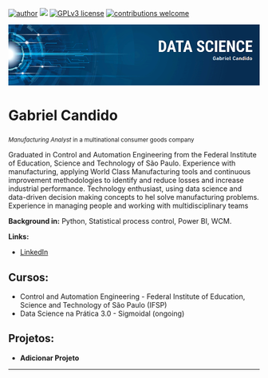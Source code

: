 [![author](https://img.shields.io/badge/author-GabrielCandido97-red.svg)](https://www.linkedin.com/in/gabriel-teles-candido-70b281118) [![](https://img.shields.io/badge/python-3.7+-blue.svg)](https://www.python.org/downloads/release/python-365/) [![GPLv3 license](https://img.shields.io/badge/License-GPLv3-blue.svg)](http://perso.crans.org/besson/LICENSE.html) [![contributions welcome](https://img.shields.io/badge/contributions-welcome-brightgreen.svg?style=flat)](https://github.com/GabrielCandido97)

<p align="center">
  <img src="banner.png">
</p>

# Gabriel Candido
<sub>*Manufacturing Analyst* in a multinational consumer goods company</sub>

Graduated in Control and Automation Engineering from the Federal Institute of Education, Science and Technology of São Paulo. Experience with manufacturing, applying World Class Manufacturing tools and continuous improvement methodologies to identify and reduce losses and increase industrial performance. Technology enthusiast, using data science and data-driven decision making concepts to hel solve manufacturing problems. Experience in managing people and working with multidisciplinary teams

**Background in:** Python, Statistical process control, Power BI, WCM.

**Links:**
* [LinkedIn](https://www.linkedin.com/in/gabriel-teles-candido-70b281118)

## Cursos:

* Control and Automation Engineering - Federal Institute of Education, Science and Technology of São Paulo (IFSP)
* Data Science na Prática 3.0 - Sigmoidal (ongoing)


## Projetos:

* **Adicionar Projeto**


---
